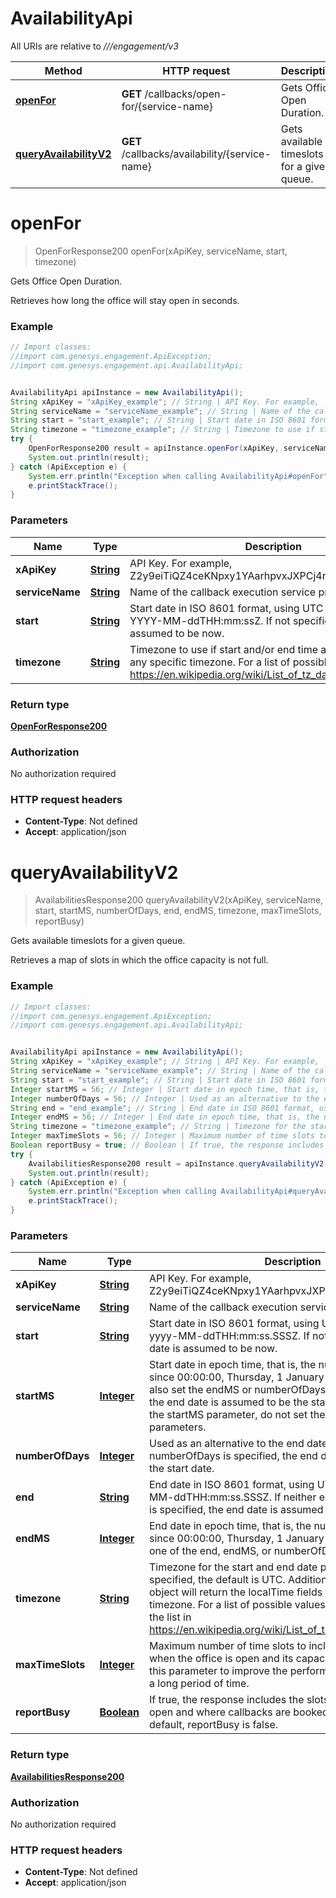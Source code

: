 # AvailabilityApi

All URIs are relative to *///engagement/v3*

Method | HTTP request | Description
------------- | ------------- | -------------
[**openFor**](AvailabilityApi.md#openFor) | **GET** /callbacks/open-for/{service-name} | Gets Office Open Duration.
[**queryAvailabilityV2**](AvailabilityApi.md#queryAvailabilityV2) | **GET** /callbacks/availability/{service-name} | Gets available timeslots for a given queue.

<a name="openFor"></a>
# **openFor**
> OpenForResponse200 openFor(xApiKey, serviceName, start, timezone)

Gets Office Open Duration.

Retrieves how long the office will stay open in seconds.

### Example
```java
// Import classes:
//import com.genesys.engagement.ApiException;
//import com.genesys.engagement.api.AvailabilityApi;


AvailabilityApi apiInstance = new AvailabilityApi();
String xApiKey = "xApiKey_example"; // String | API Key. For example,  Z2y9eiTiQZ4ceKNpxy1YAarhpvxJXPCj4rFrbVep
String serviceName = "serviceName_example"; // String | Name of the callback execution service provisioned in GES.
String start = "start_example"; // String | Start date in ISO 8601 format, using UTC as timezone: YYYY-MM-ddTHH:mm:ssZ. If not specified, the start date is assumed to be now.
String timezone = "timezone_example"; // String | Timezone to use if start and/or end time are not specified in any specific timezone. For a list of possible values, see https://en.wikipedia.org/wiki/List_of_tz_database_time_zones
try {
    OpenForResponse200 result = apiInstance.openFor(xApiKey, serviceName, start, timezone);
    System.out.println(result);
} catch (ApiException e) {
    System.err.println("Exception when calling AvailabilityApi#openFor");
    e.printStackTrace();
}
```

### Parameters

Name | Type | Description  | Notes
------------- | ------------- | ------------- | -------------
 **xApiKey** | [**String**](.md)| API Key. For example,  Z2y9eiTiQZ4ceKNpxy1YAarhpvxJXPCj4rFrbVep |
 **serviceName** | [**String**](.md)| Name of the callback execution service provisioned in GES. |
 **start** | [**String**](.md)| Start date in ISO 8601 format, using UTC as timezone: YYYY-MM-ddTHH:mm:ssZ. If not specified, the start date is assumed to be now. | [optional]
 **timezone** | [**String**](.md)| Timezone to use if start and/or end time are not specified in any specific timezone. For a list of possible values, see https://en.wikipedia.org/wiki/List_of_tz_database_time_zones | [optional]

### Return type

[**OpenForResponse200**](OpenForResponse200.md)

### Authorization

No authorization required

### HTTP request headers

 - **Content-Type**: Not defined
 - **Accept**: application/json

<a name="queryAvailabilityV2"></a>
# **queryAvailabilityV2**
> AvailabilitiesResponse200 queryAvailabilityV2(xApiKey, serviceName, start, startMS, numberOfDays, end, endMS, timezone, maxTimeSlots, reportBusy)

Gets available timeslots for a given queue.

Retrieves a map of slots in which the office capacity is not full.

### Example
```java
// Import classes:
//import com.genesys.engagement.ApiException;
//import com.genesys.engagement.api.AvailabilityApi;


AvailabilityApi apiInstance = new AvailabilityApi();
String xApiKey = "xApiKey_example"; // String | API Key. For example,  Z2y9eiTiQZ4ceKNpxy1YAarhpvxJXPCj4rFrbVep
String serviceName = "serviceName_example"; // String | Name of the callback execution service provisioned in GES.
String start = "start_example"; // String | Start date in ISO 8601 format, using UTC as the timezone: yyyy-MM-ddTHH:mm:ss.SSSZ. If not specified, the start date is assumed to be now.
Integer startMS = 56; // Integer | Start date in epoch time, that is, the number of milliseconds since 00:00:00, Thursday, 1 January 1970 (UTC). You must also set the endMS or numberOfDays parameter; otherwise, the end date is assumed to be the startMS date. If you set the startMS parameter, do not set the start or timestamp parameters.
Integer numberOfDays = 56; // Integer | Used as an alternative to the end date. If neither end nor numberOfDays is specified, the end date is assumed to be the start date.
String end = "end_example"; // String | End date in ISO 8601 format, using UTC as timezone: yyyy-MM-ddTHH:mm:ss.SSSZ. If neither end nor numberOfDays is specified, the end date is assumed to be the start date.
Integer endMS = 56; // Integer | End date in epoch time, that is, the number of milliseconds since 00:00:00, Thursday, 1 January 1970 (UTC). Set only one of the end, endMS, or numberOfDays parameters.
String timezone = "timezone_example"; // String | Timezone for the start and end date parameters. If not specified, the default is UTC. Additionally, the response object will return the localTime fields formatted in this timezone. For a list of possible values, see the TZ column of the list in https://en.wikipedia.org/wiki/List_of_tz_database_time_zones
Integer maxTimeSlots = 56; // Integer | Maximum number of time slots to include in the response when the office is open and its capacity is above zero. Use this parameter to improve the performance of the query over a long period of time.
Boolean reportBusy = true; // Boolean | If true, the response includes the slots where the office is open and where callbacks are booked to full capacity. By default, reportBusy is false.
try {
    AvailabilitiesResponse200 result = apiInstance.queryAvailabilityV2(xApiKey, serviceName, start, startMS, numberOfDays, end, endMS, timezone, maxTimeSlots, reportBusy);
    System.out.println(result);
} catch (ApiException e) {
    System.err.println("Exception when calling AvailabilityApi#queryAvailabilityV2");
    e.printStackTrace();
}
```

### Parameters

Name | Type | Description  | Notes
------------- | ------------- | ------------- | -------------
 **xApiKey** | [**String**](.md)| API Key. For example,  Z2y9eiTiQZ4ceKNpxy1YAarhpvxJXPCj4rFrbVep |
 **serviceName** | [**String**](.md)| Name of the callback execution service provisioned in GES. |
 **start** | [**String**](.md)| Start date in ISO 8601 format, using UTC as the timezone: yyyy-MM-ddTHH:mm:ss.SSSZ. If not specified, the start date is assumed to be now. | [optional]
 **startMS** | [**Integer**](.md)| Start date in epoch time, that is, the number of milliseconds since 00:00:00, Thursday, 1 January 1970 (UTC). You must also set the endMS or numberOfDays parameter; otherwise, the end date is assumed to be the startMS date. If you set the startMS parameter, do not set the start or timestamp parameters. | [optional]
 **numberOfDays** | [**Integer**](.md)| Used as an alternative to the end date. If neither end nor numberOfDays is specified, the end date is assumed to be the start date. | [optional]
 **end** | [**String**](.md)| End date in ISO 8601 format, using UTC as timezone: yyyy-MM-ddTHH:mm:ss.SSSZ. If neither end nor numberOfDays is specified, the end date is assumed to be the start date. | [optional]
 **endMS** | [**Integer**](.md)| End date in epoch time, that is, the number of milliseconds since 00:00:00, Thursday, 1 January 1970 (UTC). Set only one of the end, endMS, or numberOfDays parameters. | [optional]
 **timezone** | [**String**](.md)| Timezone for the start and end date parameters. If not specified, the default is UTC. Additionally, the response object will return the localTime fields formatted in this timezone. For a list of possible values, see the TZ column of the list in https://en.wikipedia.org/wiki/List_of_tz_database_time_zones | [optional]
 **maxTimeSlots** | [**Integer**](.md)| Maximum number of time slots to include in the response when the office is open and its capacity is above zero. Use this parameter to improve the performance of the query over a long period of time. | [optional]
 **reportBusy** | [**Boolean**](.md)| If true, the response includes the slots where the office is open and where callbacks are booked to full capacity. By default, reportBusy is false. | [optional]

### Return type

[**AvailabilitiesResponse200**](AvailabilitiesResponse200.md)

### Authorization

No authorization required

### HTTP request headers

 - **Content-Type**: Not defined
 - **Accept**: application/json


